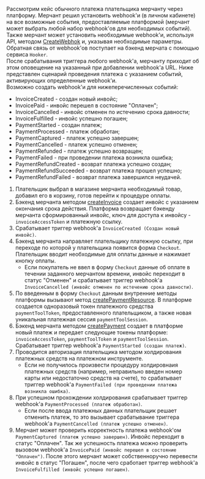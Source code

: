 Рассмотрим кейс обычного платежа плательщика мерчанту через платформу. 
Мерчант решил установить webhook'и (в личном кабинете) на все возможные события, предоставляемые платформой (мерчант может выбрать любой набор webhook'ов для необходимых событий). Также мерчант может установить необходимые webhook'и, используя API, методом [CreateWebhok](https://developer.rbk.money/api/#operation/createWebhook) и, указывая необходимые параметры.   
Обратная связь от webhook'ов поступает на бэкенд мерчата с помощью сервиса `Hooker`.   
После срабатывания триггера любого webhook'а, мерчанту приходит об этом оповещение на указанный при добавлении webhook'а URL.
Ниже представлен сценарий проведения платежа с указанием событий, активирующих определенные webhook'и.   
Возможно создать webhook'и для нижеперечисленных событий:
* InvoiceCreated - создан новый инвойс;
* InvoicePaid - инвойс перешел в состояние "Оплачен";
* InvoiceCancelled - инвойс отменен по истечению срока давности;
* InvoiceFulfilled - инвойс успешно погашен;
* PaymentStarted - создан платеж;
* PaymentProcessed - платеж обработан;
* PaymentCaptured - платеж успешно завершен;
* PaymentCancelled - платеж успешно отменен;
* PaymentRefunded - платеж успешно возвращен;
* PaymentFailed - при проведении платежа возникла ошибка;
* PaymentRefundCreated - возврат платежа успешно создан; 
* PaymentRefundSucceeded - возврат платежа прошел успешно;
* PaymentRefundFailed - возврат платежа завершился неудачей.

1. Плательщик выбрал в магазине мерчанта необходимый товар, добавил его в корзину, готов перейти к процедуре оплаты.
2. Бэкенд мерчанта методом [createInvoice](https://developer.rbk.money/api/#operation/createInvoice) создает инвойс с указанием окончания срока действия. Платформа возвращает бэкенду мерчанта сформированный инвойс, ключ для доступа к инвойсу - `invoiceAccessToken` и платежную ссылку.
3. Срабатывает триггер webhook'а `InvoiceCreated (Создан новый инвойс)`.
4. Бэкенд мерчанта направляет плательщику платежную ссылку, при переходе по которой у плательщика появится форма `Checkout`. Плательщик вводит необходимые для оплаты данные и нажимает кнопку оплаты. 
    - Если покупатель не ввел в форму `Checkout` данные об оплате в течении заданного мерчантом времени, инвойс переходит в статус "Отменен" и срабатывает триггер webhook'а `InvoiceCancelled (инвойс отменен по истечению срока давности)`.
5. По введенным в форму `Checkout` данным внутренние методы  платформы вызывают метод [createPaymentResource](https://developer.rbk.money/api/#operation/createPaymentResource). <!-- исправил с createPaymentToolToken ошибка в схеме-->  В платформе создается одноразовый токен платежного средства `paymentToolToken`, предоставленного плательщиком, а также новая уникальная платежная сессия `paymentToolSession`.
6. Бэкенд мерчанта методом  [createPayment](https://developer.rbk.money/api/#operation/createPayment) создает в платформе новый платеж и передает следующие токены платформе: `invoiceAccessToken`, `paymentToolToken` и `paymentToolSession`. Срабатывает триггер webhook'а `PaymentStarted (создан платеж)`. 
7. Проводится авторизация плательщика методом холдирования платежных средств на платежном инструменте.
   - Если не получилось произвести процедуру холдировнаия платежных средств (например, неправильно введен номер карты или недостаточно средств на счете), то срабатывает триггер webhook'а `PaymentFailed (при проведении платежа возникла ошибка)`.
8. При успешном прохождении холдирования срабатывает триггер webhook'а `PaymentProcessed (платеж обработан)`.
   - Если после ввода платежных данных плательщик решает отменить платеж, то это вызывает срабатывание триггера webhook'а `PaymentCancelled (платеж успешно отменен)`.  
9. Мерчант может проверить корректность платежа webhook'ом `PaymentCaptured (платеж успешно завершен)`. Инвойс переходит в статус "Оплачен". Так же успешность платежа можно проверить вызовом webhook'а `InvoicePaid (инвойс перешел в состояние "Оплачен")`. После этого мерчант может собственноручно перевести инвойс в статус "Погашен", после чего сработает триггер webhook'а `InvoiceFulfilled (инвойс успешно погашен)`.
